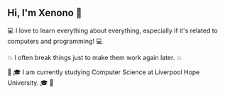 ## **Hi, I'm Xenono** 👋

:computer: I love to learn everything about everything, especially if it's related to computers and programming! :computer:

:collision: I often break things just to make them work again later. :collision:

:beers: :mortar_board: I am currently studying Computer Science at Liverpool Hope University. :mortar_board: :beers:

<!--
**xenono/xenono** is a ✨ _special_ ✨ repository because its `README.md` (this file) appears on your GitHub profile.

Here are some ideas to get you started:

- 🔭 I’m currently working on ...
- 🌱 I’m currently learning ...
- 👯 I’m looking to collaborate on ...
- 🤔 I’m looking for help with ...
- 💬 Ask me about ...
- 📫 How to reach me: ...
- 😄 Pronouns: ...
- ⚡ Fun fact: ...
-->
